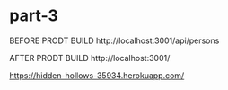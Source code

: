 # part-3
BEFORE PRODT BUILD http://localhost:3001/api/persons

AFTER PRODT BUILD http://localhost:3001/

 https://hidden-hollows-35934.herokuapp.com/